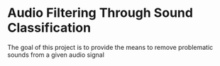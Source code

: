 # Audio Filtering Through Sound Classification

The goal of this project is to provide the means to remove problematic sounds from a given audio signal
